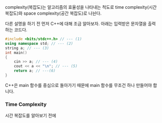 complexity(복잡도)는 알고리즘의 효율성을 나타내는 척도로 time complexity(시간 복잡도)와 space complexity(공간 복잡도)로 나뉜다.

다른 설명을 하기 전 먼저 C++에 대해 조금 알아보자.
아래는 입력받은 문자열을 출력하는 코드다.
```C++
#include <bits/stdc++.h> // --- (1)
using namespace std; // --- (2)
string a; // --- (3)
int main()
{
	cin >> a; // --- (4)
	cout << a << "\n"; // --- (5)
	return a; // ---(6)
}
```
C++은 main 함수를 중심으로 돌아가기 때문에 main 함수를 무조건 하나 만들어야 합니다.
### Time Complexity
시간 복잡도를 알아보기 전에 